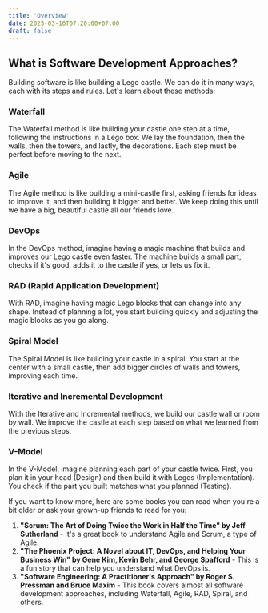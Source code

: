 ```yaml
---
title: 'Overview'
date: 2025-03-16T07:20:00+07:00
draft: false
---
```


## What is Software Development Approaches?

Building software is like building a Lego castle. We can do it in many ways, each with its steps and rules. Let's learn about these methods:

### Waterfall

The Waterfall method is like building your castle one step at a time, following the instructions in a Lego box. We lay the foundation, then the walls, then the towers, and lastly, the decorations. Each step must be perfect before moving to the next.

### Agile

The Agile method is like building a mini-castle first, asking friends for ideas to improve it, and then building it bigger and better. We keep doing this until we have a big, beautiful castle all our friends love.

### DevOps

In the DevOps method, imagine having a magic machine that builds and improves our Lego castle even faster. The machine builds a small part, checks if it's good, adds it to the castle if yes, or lets us fix it.

### RAD (Rapid Application Development)

With RAD, imagine having magic Lego blocks that can change into any shape. Instead of planning a lot, you start building quickly and adjusting the magic blocks as you go along.

### Spiral Model

The Spiral Model is like building your castle in a spiral. You start at the center with a small castle, then add bigger circles of walls and towers, improving each time.

### Iterative and Incremental Development

With the Iterative and Incremental methods, we build our castle wall or room by wall. We improve the castle at each step based on what we learned from the previous steps.

### V-Model

In the V-Model, imagine planning each part of your castle twice. First, you plan it in your head (Design) and then build it with Legos (Implementation). You check if the part you built matches what you planned (Testing).

If you want to know more, here are some books you can read when you're a bit older or ask your grown-up friends to read for you:

1. **"Scrum: The Art of Doing Twice the Work in Half the Time" by Jeff Sutherland** - It's a great book to understand Agile and Scrum, a type of Agile.
2. **"The Phoenix Project: A Novel about IT, DevOps, and Helping Your Business Win" by Gene Kim, Kevin Behr, and George Spafford** - This is a fun story that can help you understand what DevOps is.
3. **"Software Engineering: A Practitioner's Approach" by Roger S. Pressman and Bruce Maxim** - This book covers almost all software development approaches, including Waterfall, Agile, RAD, Spiral, and others.
